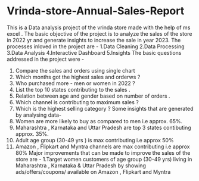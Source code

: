 # Vrinda-store-Annual-Sales-Report
This is a Data analysis project of the vrinda store made with the help of ms excel . 
The basic objective of the project is to analyze the sales of the store in 2022 yr and generate insights to increase the sale in year 2023.
The processes inloved in the project are -
1.Data Cleaning
2.Data Processing   
3.Data Analysis
4.Interactive Dashboard
5.Insights
The basic questions addressed in the project were -
1. Compare the sales and orders using single chart
2. Which months got the highest sales and orderws ?
3. Who purchased more - men or women in 2022 ?
4. List the top 10 states contributing to the sales .
5. Relation between age and gender based on number of orders .
6. Which channel is contributing to maximum sales ?
7. Which is the highest selling category ?
Some insights that are generated by analysing data-
1. Women are more likely to buy as compared to men i.e approx. 65%.
2. Maharashtra , Karnataka and Uttar Pradesh are top 3 states contibuting approx. 35%.
3. Adult age group (30-49 yrs ) is max contributing i.e approx 50%
4. Amazon , Flipkart and Myntra channels are max contributing i.e approx 80%
Major improvements that can be made to improve the sales of the store are -
1.Target women customers of age group (30-49 yrs) living in Maharashtra , Karnataka & Uttar Pradesh by showing ads/offers/coupons/ available on Amazon , Flipkart and Myntra
